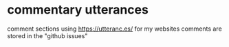 # commentary utterances
comment sections using https://utteranc.es/ for my websites
comments are stored in the "github issues"
